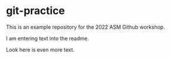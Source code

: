 # git-practice
This is an example repository for the 2022 ASM Github workshop.

I am entering text into the readme.

Look here is even more text.
